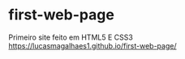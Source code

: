 # first-web-page
Primeiro site feito em HTML5 E CSS3
https://lucasmagalhaes1.github.io/first-web-page/

